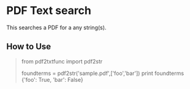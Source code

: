 PDF Text search
===============

This searches a PDF for a any string(s).

## How to Use
> from pdf2txtfunc import pdf2str
>
> foundterms = pdf2str('sample.pdf',['foo','bar'])
> print foundterms
> {'foo': True, 'bar': False}
